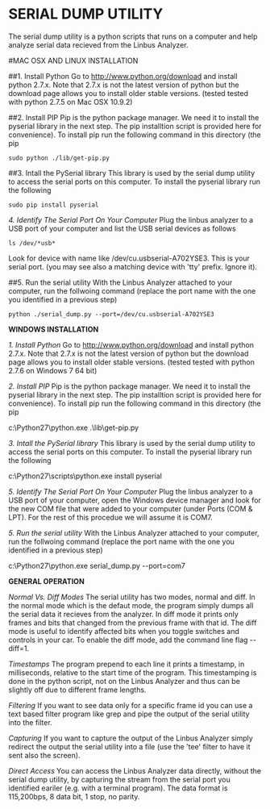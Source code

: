 SERIAL DUMP UTILITY
===================

The serial dump utility is a python scripts that runs on a computer and help analyze serial data
recieved from the Linbus Analyzer.

#MAC OSX AND LINUX INSTALLATION

##1. Install Python
Go to http://www.python.org/download and install python 2.7.x. Note that 2.7.x is not the latest version
of python but the download page allows you to install older stable versions. 
(tested tested with python 2.7.5 on Mac OSX 10.9.2)

##2. Install PIP
Pip is the python package manager. We need it to install the pyserial library in the next step. 
The pip installtion script is provided here for convenience). To install pip run the following command in this directory (the pip 

```
sudo python ./lib/get-pip.py
```

##3. Intall the PySerial library
This library is used by the serial dump utility to access the serial ports on this computer. To install the pyserial library run the
following

```
sudo pip install pyserial
```

*4. Identify The Serial Port On Your Computer*
Plug the linbus analyzer to a USB port of your computer and list the USB serial devices as follows

```
ls /dev/*usb*
```

Look for device with name like /dev/cu.usbserial-A702YSE3. This is your serial port. (you may see also a matching device with 'tty' prefix. Ignore it).

##5. Run the serial utility
With the Linbus Analyzer attached to your computer, run the follwoing command (replace the port name with the one you identified in a previous step)

```
python ./serial_dump.py --port=/dev/cu.usbserial-A702YSE3
```


**WINDOWS INSTALLATION**

*1. Install Python*
Go to http://www.python.org/download and install python 2.7.x. Note that 2.7.x is not the latest version
of python but the download page allows you to install older stable versions. 
(tested tested with python 2.7.6 on Windows 7 64 bit)

*2. Install PIP*
Pip is the python package manager. We need it to install the pyserial library in the next step. 
The pip installtion script is provided here for convenience). To install pip run the following command in this directory (the pip 

c:\Python27\python.exe .\lib\get-pip.py

*3. Intall the PySerial library*
This library is used by the serial dump utility to access the serial ports on this computer. To install the pyserial library run the
following

c:\Python27\scripts\python.exe install pyserial

*5. Identify The Serial Port On Your Computer*
Plug the linbus analyzer to a USB port of your computer, open the Windows device manager and look for the new COM file that were added to your computer (under Ports (COM & LPT). For the rest of this procedue we will assume it is COM7.

*5. Run the serial utility*
With the Linbus Analyzer attached to your computer, run the follwoing command (replace the port name with the one you identified in a previous step)

c:\Python27\python.exe serial_dump.py --port=com7


**GENERAL OPERATION**

*Normal Vs. Diff Modes*
The serial utility has two modes, normal and diff. In the normal mode which is the defaut mode, the program simply dumps all the serial data it recieves from the analyzer. In diff mode it prints only frames and bits that changed from the previous frame with that id. 
The diff mode is useful to identify affected bits when you toggle switches and controls in your car. To enable the diff mode, add the command line flag --diff=1.

*Timestamps*
The program prepend to each line it prints a timestamp, in milliseconds, relative to the start time of the program. This timestamping is done in the python script, not on the Linbus Analyzer and thus can be slightly off due to different frame lengths.

*Filtering*
If you want to see data only for a specific frame id you can use a text based filter program like grep and pipe the output of the serial utility into the filter.

*Capturing*
If you want to capture the output of the Linbus Analyzer simply redirect the output the serial utility into a file (use the 'tee' filter to have it sent also the screen).

*Direct Access*
You can access the Linbus Analyzer data directly, without the serial dump utility, by capturing the stream from the serial port you identified eariler (e.g. with a terminal program). The data format is 115,200bps, 8 data bit, 1 stop, no parity.



